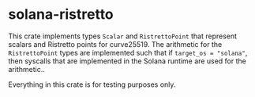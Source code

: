 # solana-ristretto
This crate implements types `Scalar` and `RistrettoPoint` that represent
scalars and Ristretto points for curve25519. The arithmetic for the
`RistrettoPoint` types are implemented such that if
`target_os = "solana"`, then syscalls that are implemented in the
Solana runtime are used for the arithmetic..

Everything in this crate is for testing purposes only.
